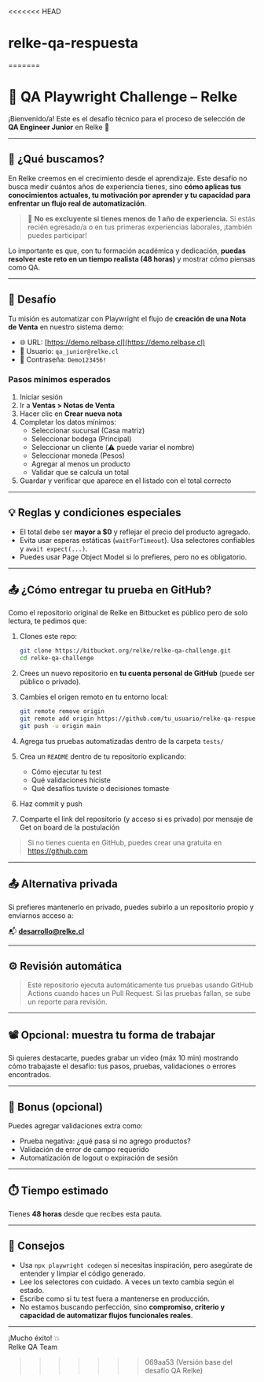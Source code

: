 <<<<<<< HEAD
# relke-qa-respuesta
=======
# 🧪 QA Playwright Challenge – Relke

¡Bienvenido/a! Este es el desafío técnico para el proceso de selección de **QA Engineer Junior** en Relke 🚀

---

## 🤔 ¿Qué buscamos?

En Relke creemos en el crecimiento desde el aprendizaje. Este desafío no busca medir cuántos años de experiencia tienes, sino **cómo aplicas tus conocimientos actuales, tu motivación por aprender y tu capacidad para enfrentar un flujo real de automatización**.

> 🧩 **No es excluyente si tienes menos de 1 año de experiencia.** Si estás recién egresado/a o en tus primeras experiencias laborales, ¡también puedes participar!

Lo importante es que, con tu formación académica y dedicación, **puedas resolver este reto en un tiempo realista (48 horas)** y mostrar cómo piensas como QA.

---

## 🎯 Desafío

Tu misión es automatizar con Playwright el flujo de **creación de una Nota de Venta** en nuestro sistema demo:

- 🌐 URL: [https://demo.relbase.cl](https://demo.relbase.cl)
- 👤 Usuario: `qa_junior@relke.cl`
- 🔐 Contraseña: `Demo123456!`

### Pasos mínimos esperados

1. Iniciar sesión
2. Ir a **Ventas > Notas de Venta**
3. Hacer clic en **Crear nueva nota**
4. Completar los datos mínimos:
   - Seleccionar sucursal (Casa matriz)
   - Seleccionar bodega (Principal)
   - Seleccionar un cliente (⚠️ puede variar el nombre)
   - Seleccionar moneda (Pesos)
   - Agregar al menos un producto
   - Validar que se calcula un total
5. Guardar y verificar que aparece en el listado con el total correcto

---

## 💡 Reglas y condiciones especiales

- El total debe ser **mayor a $0** y reflejar el precio del producto agregado.
- Evita usar esperas estáticas (`waitForTimeout`). Usa selectores confiables y `await expect(...)`.
- Puedes usar Page Object Model si lo prefieres, pero no es obligatorio.

---

## 📤 ¿Cómo entregar tu prueba en GitHub?

Como el repositorio original de Relke en Bitbucket es público pero de solo lectura, te pedimos que:

1. Clones este repo:
   ```bash
   git clone https://bitbucket.org/relke/relke-qa-challenge.git
   cd relke-qa-challenge
   ```

2. Crees un nuevo repositorio en **tu cuenta personal de GitHub** (puede ser público o privado).

3. Cambies el origen remoto en tu entorno local:
   ```bash
   git remote remove origin
   git remote add origin https://github.com/tu_usuario/relke-qa-respuesta.git
   git push -u origin main
   ```
4. Agrega tus pruebas automatizadas dentro de la carpeta `tests/`

5. Crea un `README` dentro de tu repositorio explicando:
   - Cómo ejecutar tu test
   - Qué validaciones hiciste
   - Qué desafíos tuviste o decisiones tomaste

6. Haz commit y push 

7. Comparte el link del repositorio (y acceso si es privado) por mensaje de Get on board de la postulación

> Si no tienes cuenta en GitHub, puedes crear una gratuita en https://github.com

---

## 📤 Alternativa privada

Si prefieres mantenerlo en privado, puedes subirlo a un repositorio propio y enviarnos acceso a:

📬 **desarrollo@relke.cl**

---

## ⚙️ Revisión automática

> Este repositorio ejecuta automáticamente tus pruebas usando GitHub Actions cuando haces un Pull Request. Si las pruebas fallan, se sube un reporte para revisión.

---

## 📽️ Opcional: muestra tu forma de trabajar

Si quieres destacarte, puedes grabar un video (máx 10 min) mostrando cómo trabajaste el desafío: tus pasos, pruebas, validaciones o errores encontrados.

---

## 🧩 Bonus (opcional)

Puedes agregar validaciones extra como:

- Prueba negativa: ¿qué pasa si no agrego productos?
- Validación de error de campo requerido
- Automatización de logout o expiración de sesión

---

## ⏱️ Tiempo estimado

Tienes **48 horas** desde que recibes esta pauta.

---

## 🧠 Consejos

- Usa `npx playwright codegen` si necesitas inspiración, pero asegúrate de entender y limpiar el código generado.
- Lee los selectores con cuidado. A veces un texto cambia según el estado.
- Escribe como si tu test fuera a mantenerse en producción.
- No estamos buscando perfección, sino **compromiso, criterio y capacidad de automatizar flujos funcionales reales**.

---

¡Mucho éxito! 💥  
Relke QA Team
>>>>>>> 069aa53 (Versión base del desafío QA Relke)

